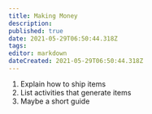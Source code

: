 ```yaml
---
title: Making Money
description: 
published: true
date: 2021-05-29T06:50:44.318Z
tags: 
editor: markdown
dateCreated: 2021-05-29T06:50:44.318Z
---
```


1. Explain how to ship items
2. List activities that generate items
3. Maybe a short guide